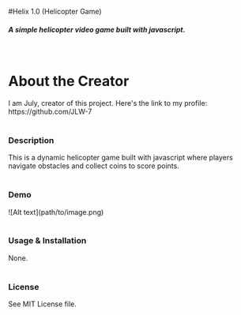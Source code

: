 #Helix 1.0 (Helicopter Game)
<h5>A simple helicopter video game built with javascript.</h5>
<br>
<h1>About the Creator</h1>
<h7>I am July, creator of this project. Here's the link to my profile: https://github.com/JLW-7</h7>
<br>
<br>
<h3>Description</h3>
<h7>This is a dynamic helicopter game built with javascript where players navigate obstacles and collect coins to score points.</h7>
<br>
<br>
<h3>Demo</h3>
![Alt text](path/to/image.png)
<br>
<br>
<h3>Usage & Installation</h3>
<h7>None.</h7>
<br>
<br>
<h3>License</h3>
<h7>See MIT License file.</h7>
